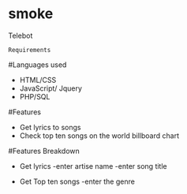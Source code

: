 # smoke
Telebot


    Requirements 
#Languages used
* HTML/CSS
* JavaScript/ Jquery
* PHP/SQL


#Features
* Get lyrics to songs
* Check top ten songs on the world billboard chart

#Features Breakdown
* Get lyrics
-enter artise name
-enter song title

* Get Top ten songs
-enter the genre
